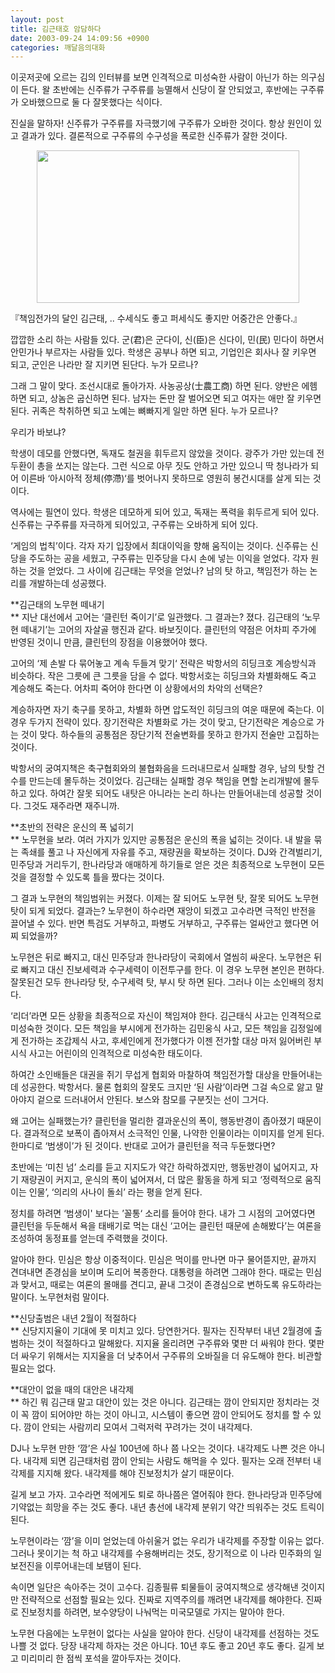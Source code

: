```yaml
---
layout: post
title: 김근태호 암담하다
date: 2003-09-24 14:09:56 +0900
categories: 깨달음의대화
---
```

이곳저곳에 오르는 김의 인터뷰를 보면 인격적으로 미성숙한 사람이 아닌가 하는 의구심이 든다. 왈 초반에는 신주류가 구주류를 능멸해서 신당이 잘 안되었고, 후반에는 구주류가 오바했으므로 둘 다 잘못했다는 식이다. 

진실을 말하자! 신주류가 구주류를 자극했기에 구주류가 오바한 것이다. 항상 원인이 있고 결과가 있다. 결론적으로 구주류의 수구성을 폭로한 신주류가 잘한 것이다. 

<p align="center">
  <img src="http://drkimz.com/technote/board/KDR/upimg/1064378352.jpg" width="420" height="244" border="0" />
</p>

<p align="left">
  『책임전가의 달인 김근태, .. 수세식도 좋고 퍼세식도 좋지만 어중간은 안좋다.』
</p>

깝깝한 소리 하는 사람들 있다. 군(君)은 군다이, 신(臣)은 신다이, 민(民) 민다이 하면서 안민가나 부르자는 사람들 있다. 학생은 공부나 하면 되고, 기업인은 회사나 잘 키우면 되고, 군인은 나라만 잘 지키면 된단다. 누가 모르나? 

그래 그 말이 맞다. 조선시대로 돌아가자. 사농공상(士農工商) 하면 된다. 양반은 에헴하면 되고, 상놈은 굽신하면 된다. 남자는 돈만 잘 벌어오면 되고 여자는 애만 잘 키우면 된다. 귀족은 착취하면 되고 노예는 뼈빠지게 일만 하면 된다. 누가 모르나?

우리가 바보냐?

학생이 데모를 안했다면, 독재도 철권을 휘두르지 않았을 것이다. 광주가 가만 있는데 전두환이 총을 쏘지는 않는다. 그런 식으로 아무 짓도 안하고 가만 있으니 딱 청나라가 되어 이른바 ‘아시아적 정체(停滯)‘를 벗어나지 못하므로 영원히 봉건시대를 살게 되는 것이다. 

역사에는 필연이 있다. 학생은 데모하게 되어 있고, 독재는 폭력을 휘두르게 되어 있다. 신주류는 구주류를 자극하게 되어있고, 구주류는 오바하게 되어 있다. 

‘게임의 법칙’이다. 각자 자기 입장에서 최대이익을 향해 움직이는 것이다. 신주류는 신당을 주도하는 공을 세웠고, 구주류는 민주당을 다시 손에 넣는 이익을 얻었다. 각자 원하는 것을 얻었다. 그 사이에 김근태는 무엇을 얻었나? 남의 탓 하고, 책임전가 하는 논리를 개발하는데 성공했다. 

**김근태의 노무현 떼내기  
** 지난 대선에서 고어는 ‘클린턴 죽이기’로 일관했다. 그 결과는? 졌다. 김근태의 ‘노무현 떼내기’는 고어의 자살골 행진과 같다. 바보짓이다. 클린턴의 약점은 어차피 주가에 반영된 것이니 만큼, 클린턴의 장점을 이용했어야 했다. 

고어의 ‘제 손발 다 묶어놓고 계속 두들겨 맞기‘ 전략은 박항서의 히딩크호 계승방식과 비슷하다. 작은 그릇에 큰 그릇을 담을 수 없다. 박항서호는 히딩크와 차별화해도 죽고 계승해도 죽는다. 어차피 죽어야 한다면 이 상황에서의 차악의 선택은? 

계승하자면 자기 축구를 못하고, 차별화 하면 압도적인 히딩크의 여운 때문에 죽는다. 이 경우 두가지 전략이 있다. 장기전략은 차별화로 가는 것이 맞고, 단기전략은 계승으로 가는 것이 맞다. 하수들의 공통점은 장단기적 전술변화를 못하고 한가지 전술만 고집하는 것이다. 

박항서의 궁여지책은 축구협회와의 불협화음을 드러내므로서 실패할 경우, 남의 탓할 건수를 만드는데 몰두하는 것이었다. 김근태는 실패할 경우 책임을 면할 논리개발에 몰두하고 있다. 하여간 잘못 되어도 내탓은 아니라는 논리 하나는 만들어내는데 성공할 것이다. 그것도 재주라면 재주니까.

**초반의 전략은 운신의 폭 넓히기   
** 노무현을 보라. 여러 가지가 있지만 공통점은 운신의 폭을 넓히는 것이다. 내 발을 묶는 족쇄를 풀고 나 자신에게 자유를 주고, 재량권을 확보하는 것이다. DJ와 간격벌리기, 민주당과 거리두기, 한나라당과 애매하게 하기들로 얻은 것은 최종적으로 노무현이 모든 것을 결정할 수 있도록 틀을 짰다는 것이다. 

그 결과 노무현의 책임범위는 커졌다. 이제는 잘 되어도 노무현 탓, 잘못 되어도 노무현 탓이 되게 되었다. 결과는? 노무현이 하수라면 재앙이 되겠고 고수라면 극적인 반전을 끌어낼 수 있다. 반면 특검도 거부하고, 파병도 거부하고, 구주류는 얼싸안고 했다면 어찌 되었을까?

노무현은 뒤로 빠지고, 대신 민주당과 한나라당이 국회에서 열씸히 싸운다. 노무현은 뒤로 빠지고 대신 진보세력과 수구세력이 이전투구를 한다. 이 경우 노무현 본인은 편하다. 잘못된건 모두 한나라당 탓, 수구세력 탓, 부시 탓 하면 된다. 그러나 이는 소인배의 정치다.

‘리더’라면 모든 상황을 최종적으로 자신이 책임져야 한다. 김근태식 사고는 인격적으로 미성숙한 것이다. 모든 책임을 부시에게 전가하는 김민웅식 사고, 모든 책임을 김정일에게 전가하는 조갑제식 사고, 후세인에게 전가했다가 이젠 전가할 대상 마저 잃어버린 부시식 사고는 어린이의 인격적으로 미성숙한 태도이다. 

하여간 소인배들은 대권을 쥐기 무섭게 협회와 마찰하여 책임전가할 대상을 만들어내는데 성공한다. 박항서다. 물론 협회의 잘못도 크지만 ‘된 사람’이라면 그걸 속으로 앓고 말아야지 겉으로 드러내어서 안된다. 보스와 참모를 구분짓는 선이 그거다. 

왜 고어는 실패했는가? 클린턴을 멀리한 결과운신의 폭이, 행동반경이 좁아졌기 때문이다. 결과적으로 보폭이 좁아져서 소극적인 인물, 나약한 인물이라는 이미지를 얻게 된다. 한마디로 ‘범생이’가 된 것이다. 반대로 고어가 클린턴을 적극 두둔했다면? 

초반에는 ‘미친 넘’ 소리를 듣고 지지도가 약간 하락하겠지만, 행동반경이 넓어지고, 자기 재량권이 커지고, 운식의 폭이 넓어져서, 더 많은 활동을 하게 되고 ‘정력적으로 움직이는 인물’, ‘의리의 사나이 돌쇠’ 라는 평을 얻게 된다.

정치를 하려면 ‘범생이' 보다는 ’꼴통‘ 소리를 들어야 한다. 내가 그 시점의 고어였다면 클린턴을 두둔해서 욕을 태배기로 먹는 대신 ‘고어는 클린턴 때문에 손해봤다’는 여론을 조성하여 동정표를 얻는데 주력했을 것이다. 

알아야 한다. 민심은 항상 이중적이다. 민심은 먹이를 만나면 마구 물어뜯지만, 끝까지 견뎌내면 존경심을 보이며 도리어 복종한다. 대통령을 하려면 그래야 한다. 때로는 민심과 맞서고, 때로는 여론의 몰매를 견디고, 끝내 그것이 존경심으로 변하도록 유도하라는 말이다. 노무현처럼 말이다. 

**신당출범은 내년 2월이 적절하다  
** 신당지지율이 기대에 못 미치고 있다. 당연한거다. 필자는 진작부터 내년 2월경에 출범하는 것이 적절하다고 말해왔다. 지지율 올리려면 구주류와 몇판 더 싸워야 한다. 몇판 더 싸우기 위해서는 지지율을 더 낮추어서 구주류의 오바질을 더 유도해야 한다. 비관할 필요는 없다.

**대안이 없을 때의 대안은 내각제  
** 하긴 뭐 김근태 말고 대안이 있는 것은 아니다. 김근태는 깜이 안되지만 정치라는 것이 꼭 깜이 되어야만 하는 것이 아니고, 시스템이 좋으면 깜이 안되어도 정치를 할 수 있다. 깜이 안되는 사람끼리 모여서 그럭저럭 꾸려가는 것이 내각제다. 

DJ나 노무현 만한 ‘깜’은 사실 100년에 하나 쯤 나오는 것이다. 내각제도 나쁜 것은 아니다. 내각제 되면 김근태처럼 깜이 안되는 사람도 해먹을 수 있다. 필자는 오래 전부터 내각제를 지지해 왔다. 내각제를 해야 진보정치가 살기 때문이다.

길게 보고 가자. 고수라면 적에게도 퇴로 하나쯤은 열어줘야 한다. 한나라당과 민주당에 기약없는 희망을 주는 것도 좋다. 내년 총선에 내각제 분위기 약간 띄워주는 것도 트릭이 된다. 

노무현이라는 ‘깜’을 이미 얻었는데 아쉬울거 없는 우리가 내각제를 주장할 이유는 없다. 그러나 못이기는 척 하고 내각제를 수용해버리는 것도, 장기적으로 이 나라 민주화의 일보전진을 이루어내는데 보탬이 된다. 

속이면 일단은 속아주는 것이 고수다. 김종필류 퇴물들이 궁여지책으로 생각해낸 것이지만 전략적으로 선점할 필요는 있다. 진짜로 지역주의를 깨려면 내각제를 해야한다. 진짜로 진보정치를 하려면, 보수양당이 나눠먹는 미국모델로 가지는 말아야 한다.

노무현 다음에는 노무현이 없다는 사실을 알아야 한다. 신당이 내각제를 선점하는 것도 나쁠 것 없다. 당장 내각제 하자는 것은 아니다. 10년 후도 좋고 20년 후도 좋다. 길게 보고 미리미리 한 점씩 포석을 깔아두자는 것이다.